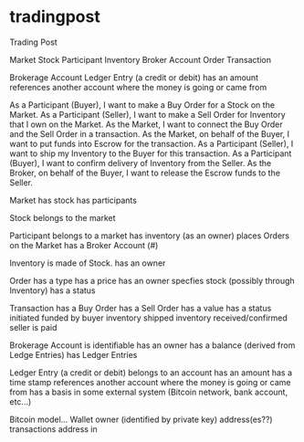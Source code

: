 # tradingpost
Trading Post

Market
 Stock
 Participant
  Inventory
  Broker Account
 Order
 Transaction

Brokerage
 Account
  Ledger Entry (a credit or debit)
   has an amount
   references another account where the money is going or came from



As a Participant (Buyer), I want to make a Buy Order for a Stock on the Market.
As a Participant (Seller), I want to make a Sell Order for Inventory that I own on the Market.
As the Market, I want to connect the Buy Order and the Sell Order in a transaction.
As the Market, on behalf of the Buyer, I want to put funds into Escrow for the transaction.
As a Participant (Seller), I want to ship my Inventory to the Buyer for this transaction.
As a Participant (Buyer), I want to confirm delivery of Inventory from the Seller.
As the Broker, on behalf of the Buyer, I want to release the Escrow funds to the Seller.


Market
 has stock
 has participants

Stock
 belongs to the market

Participant
 belongs to a market
 has inventory (as an owner)
 places Orders on the Market
 has a Broker Account (#)

Inventory
 is made of Stock.
 has an owner

Order
 has a type
 has a price
 has an owner
 specfies stock (possibly through Inventory)
 has a status

Transaction
 has a Buy Order
 has a Sell Order
 has a value
 has a status
  <start> initiated
  funded by buyer
  inventory shipped
  inventory received/confirmed
  seller is paid <closed>


Brokerage
Account
 is identifiable
 has an owner
 has a balance (derived from Ledge Entries)
 has Ledger Entries

Ledger Entry (a credit or debit)
 belongs to an account
 has an amount
 has a time stamp
 references another account where the money is going or came from
 has a basis in some external system (Bitcoin network, bank account, etc...)


Bitcoin model...
 Wallet
  owner (identified by private key)
  address(es??)
  transactions
   address
    in
